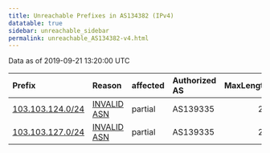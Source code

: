 ```yaml
---
title: Unreachable Prefixes in AS134382 (IPv4)
datatable: true
sidebar: unreachable_sidebar
permalink: unreachable_AS134382-v4.html
---
```


Data as of 2019-09-21 13:20:00 UTC


<div class="datatable-begin"></div>

| Prefix                                                     | Reason                                                                                                   | affected   | Authorized AS   |   MaxLength | Anchor                                       |   unreachable /24s |
|:-----------------------------------------------------------|:---------------------------------------------------------------------------------------------------------|:-----------|:----------------|------------:|:---------------------------------------------|-------------------:|
| [103.103.124.0/24](https://stat.ripe.net/103.103.124.0/24) | [INVALID ASN](https://rpki-validator.ripe.net/announcement-preview?asn=AS134382&prefix=103.103.124.0/24) | partial    | AS139335        |          22 | [APNIC](unreachable_APNIC_RPKI_Root-v4.html) |                  1 |
| [103.103.127.0/24](https://stat.ripe.net/103.103.127.0/24) | [INVALID ASN](https://rpki-validator.ripe.net/announcement-preview?asn=AS134382&prefix=103.103.127.0/24) | partial    | AS139335        |          22 | [APNIC](unreachable_APNIC_RPKI_Root-v4.html) |                  1 |

<div class="datatable-end"></div>